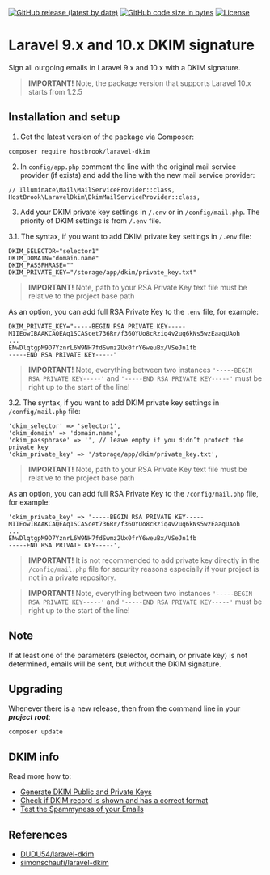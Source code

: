 <a href="https://github.com/hostbrook/laravel-dkim"><img alt="GitHub release (latest by date)" src="https://img.shields.io/github/v/release/hostbrook/laravel-dkim"></a>
<a href="https://github.com/hostbrook/laravel-dkim"><img alt="GitHub code size in bytes" src="https://img.shields.io/github/languages/code-size/hostbrook/laravel-dkim"></a>
<a href="https://github.com/hostbrook/laravel-dkim"><img alt="License" src="https://img.shields.io/github/license/hostbrook/laravel-dkim"></a>

<p></p>

# Laravel 9.x and 10.x DKIM signature

Sign all outgoing emails in Laravel 9.x and 10.x with a DKIM signature.

> **IMPORTANT!** Note, the package version that supports Laravel 10.x starts from 1.2.5

## Installation and setup

1. Get the latest version of the package via Composer:

```
composer require hostbrook/laravel-dkim
```

2. In `config/app.php` comment the line with the original mail service provider (if exists) and add the line with the new mail service provider:

```
// Illuminate\Mail\MailServiceProvider::class,
HostBrook\LaravelDkim\DkimMailServiceProvider::class,
```

3. Add your DKIM private key settings in `/.env` or in `/config/mail.php`. The priority of DKIM settings is from `/.env` file.

3.1. The syntax, if you want to add DKIM private key settings in `/.env` file:

```
DKIM_SELECTOR="selector1"
DKIM_DOMAIN="domain.name"
DKIM_PASSPHRASE=""
DKIM_PRIVATE_KEY="/storage/app/dkim/private_key.txt"
```

> **IMPORTANT!** Note, path to your RSA Private Key text file must be relative to the project base path

As an option, you can add full RSA Private Key to the `.env` file, for example:

```
DKIM_PRIVATE_KEY="-----BEGIN RSA PRIVATE KEY-----
MIIEowIBAAKCAQEAq1SCAScet736Rr/f36OYUo8cRziq4v2uq6kNs5wzEaaqUAoh
...
ENwDlqtgpM9D7YznrL6W9NH7fdSwmz2Ux0frY6weuBx/VSeJn1fb
-----END RSA PRIVATE KEY-----"
```

> **IMPORTANT!** Note, everything between two instances `'-----BEGIN RSA PRIVATE KEY-----'` and `'-----END RSA PRIVATE KEY-----'` must be right up to the start of the line!

3.2. The syntax, if you want to add DKIM private key settings in `/config/mail.php` file:

```
'dkim_selector' => 'selector1',
'dkim_domain' => 'domain.name',
'dkim_passphrase' => '', // leave empty if you didn’t protect the private key
'dkim_private_key' => '/storage/app/dkim/private_key.txt',
```

> **IMPORTANT!** Note, path to your RSA Private Key text file must be relative to the project base path

As an option, you can add full RSA Private Key to the `/config/mail.php` file, for example:

```
'dkim_private_key' => '-----BEGIN RSA PRIVATE KEY-----
MIIEowIBAAKCAQEAq1SCAScet736Rr/f36OYUo8cRziq4v2uq6kNs5wzEaaqUAoh
...
ENwDlqtgpM9D7YznrL6W9NH7fdSwmz2Ux0frY6weuBx/VSeJn1fb
-----END RSA PRIVATE KEY-----',
```

> **IMPORTANT!** It is not recommended to add private key directly in the `/config/mail.php` file for security reasons especially if your project is not in a private repository.

> **IMPORTANT!** Note, everything between two instances `'-----BEGIN RSA PRIVATE KEY-----'` and `'-----END RSA PRIVATE KEY-----'` must be right up to the start of the line!

## Note

If at least one of the parameters (selector, domain, or private key) is not determined, emails will be sent, but without the DKIM signature.

## Upgrading

Whenever there is a new release, then from the command line in your **_project root_**:

```shell
composer update
```

## DKIM info

Read more how to:

- [Generate DKIM Public and Private Keys](https://tools.socketlabs.com/dkim/generator)
- [Check if DKIM record is shown and has a correct format](https://dmarcly.com/tools/dkim-record-checker)
- [Test the Spammyness of your Emails](https://www.mail-tester.com)

## References

- [DUDU54/laravel-dkim](https://github.com/DUDU54/laravel-dkim)
- [simonschaufi/laravel-dkim](https://github.com/simonschaufi/laravel-dkim)
